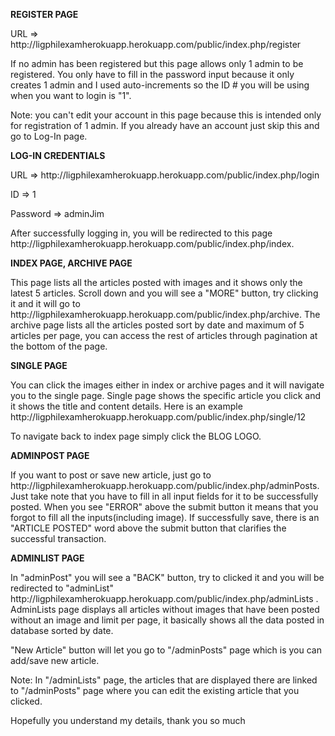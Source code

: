 <p> <b> REGISTER PAGE </b> </p>
<p> URL => http://ligphilexamherokuapp.herokuapp.com/public/index.php/register </p>
<p> If no admin has been registered but this page allows only 1 admin to be registered.
 You only have to fill in the password input because it only creates 1 admin and I used auto-increments so the ID # you
 will be using when you want to login is "1".<p>
<p>
 Note: you can't edit your account in this page because this is intended only for registration of 1 admin. If you already have an account just skip this and go to Log-In page.
</p>

<p> <b> LOG-IN CREDENTIALS </b> </p>

<p> URL => http://ligphilexamherokuapp.herokuapp.com/public/index.php/login </p>
<p> ID => 1 </p>
<p> Password => adminJim </p>

<p> 
    After successfully logging in, you will be redirected to this page http://ligphilexamherokuapp.herokuapp.com/public/index.php/index. 
</p>

<p> <b> INDEX PAGE, ARCHIVE PAGE </b> </p>

<p>
    This page lists all the articles posted with images and it shows only the latest 5 articles. Scroll down and you will see a "MORE" button, try clicking it and it will go to http://ligphilexamherokuapp.herokuapp.com/public/index.php/archive. The archive page lists all the articles posted sort by date and maximum of 5 articles per page, you can access the rest of articles through pagination at the bottom of the page. 
</p>

<p> <b> SINGLE PAGE </b> </p>
<p> You can click the images either in index or archive pages and it will navigate you to the single page. Single page shows the specific article you click and it shows the title and content details. Here is an example  http://ligphilexamherokuapp.herokuapp.com/public/index.php/single/12 </p>

<p> To navigate back to index page simply click the BLOG LOGO. </p>

<p> <b> ADMINPOST PAGE </b> </p>

<p> If you want to post or save new article, just go to http://ligphilexamherokuapp.herokuapp.com/public/index.php/adminPosts. Just take note that you have to fill in all input fields for it to be successfully posted. When you see "ERROR" above the submit button it means that you forgot to fill all the inputs(including image). If successfully save, there is an "ARTICLE POSTED" word above the submit button that clarifies the successful transaction. </p>

<p> <b> ADMINLIST PAGE </b> </p>

<p> In "adminPost" you will see a "BACK" button, try to clicked it and you will be redirected to "adminList" http://ligphilexamherokuapp.herokuapp.com/public/index.php/adminLists . AdminLists page displays all articles without images that have been posted without an image and limit per page, it basically shows all the data posted in database sorted by date. </p> <p> "New Article" button will let you go to "/adminPosts" page which is you can add/save new article.<p>

<p> Note: In "/adminLists" page, the articles that are displayed there are linked to "/adminPosts" page where you can edit the existing article that you clicked. </p>

<p> Hopefully you understand my details, thank you so much </p>


